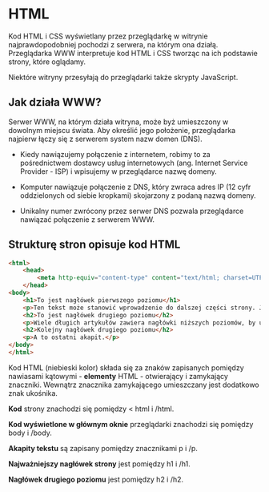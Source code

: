 # HTML

Kod HTML i CSS wyświetlany przez przeglądarkę w witrynie najprawdopodobniej pochodzi z serwera, na którym ona działą. Przeglądarka WWW interpretuje kod HTML i CSS tworząc na ich podstawie strony, które oglądamy.

Niektóre witryny przesyłają do przeglądarki także skrypty JavaScript.

## Jak działa WWW?

Serwer WWW, na którym działa witryna, może byż umieszczony w dowolnym miejscu świata. Aby określić jego położenie, przeglądarka najpierw łączy się z serwerem system nazw domen (DNS).

* Kiedy nawiązujemy połączenie z internetem, robimy to za pośrednictwem dostawcy usług internetowych (ang. Internet Service Provider - ISP) i wpisujemy w przeglądarce nazwę domeny.

* Komputer nawiązuje połączenie z DNS, który zwraca adres IP (12 cyfr oddzielonych od siebie kropkami) skojarzony z podaną nazwą domeny. 

* Unikalny numer zwrócony przez serwer DNS pozwala przeglądarce nawiązać połączenie z serwerem WWW.

## Strukturę stron opisuje kod HTML

```HTML
<html>
    <head>
        <meta http-equiv="content-type" content="text/html; charset=UTF-8">
    </head>
<body>
    <h1>To jest nagłówek pierwszego poziomu</h1>
    <p>Ten tekst może stanowić wprowadzenie do dalszej części strony. Jeśli strona jest długa to jej zawartość może zostać podzielona kilkoma nagłówkami niższego poziomu.</p>
    <h2>To jest nagłówek drugiego poziomu</h2>
    <p>Wiele długich artykułów zawiera nagłówki niższych poziomów, by ułatwić czytelnikom zrozumienie struktury tekstu. W dokumencie mogą się nawet pojawić nagłówki jeszcze niższych poziomów (trzeciego, a nawet czwartego).</p>
    <h2>Kolejny nagłówek drugiego poziomu</h2>
    <p>A to ostatni akapit.</p>
</body>
</html>
```

Kod HTML (niebieski kolor) składa się za znaków zapisanych pomiędzy nawiasami kątowymi - **elementy** HTML - otwierający i zamykający znaczniki. Wewnątrz znacznika zamykającego umieszczany jest dodatkowo znak ukośnika. 


__Kod__ strony znachodzi się pomiędzy &lt; html i /html.

__Kod wyświetlone w głównym oknie__ przeglądarki znachodzi się pomiędzy body i /body.

__Akapity tekstu__ są zapisany pomiędzy znacznikami p i /p.

__Najważniejszy nagłówek strony__ jest pomiędzy h1 i /h1.

__Nagłówek drugiego poziomu__ jest pomiędzy h2 i /h2.
